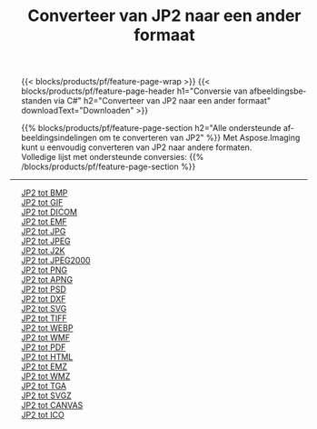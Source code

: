 ﻿---
title: Converteer van JP2 naar een ander formaat 
weight: 3920
url: /nl/net/conversion/from/jp2 
lang: nl
langdirlevel: 2
locales: zh-hans,ja,it,ru,de,es,fr,nl,id,lt,pl,pt,vi,tr,ko,zh-hant,ar,hi,th,sv,cs,uk,he
description: Met behulp van Aspose.Imaging kunt u eenvoudig converteren van JP2 naar een ander formaat
---

{{< blocks/products/pf/feature-page-wrap >}}
{{< blocks/products/pf/feature-page-header h1="Conversie van afbeeldingsbestanden via C#" h2="Converteer van JP2 naar een ander formaat" downloadText="Downloaden" >}}


{{% blocks/products/pf/feature-page-section  h2="Alle ondersteunde afbeeldingsindelingen om te converteren van JP2" %}}
Met Aspose.Imaging kunt u eenvoudig converteren van JP2 naar andere formaten.
<br/>
Volledige lijst met ondersteunde conversies:
{{% /blocks/products/pf/feature-page-section %}}
<div class="container-fluid productfamilypage bg-gray">
    <div class="convertypes bg-gray agp-content section">
        <div class="container">
		<hr style="margin-left:-20px;"/>
		<div class="row other-converters">
		    <div class='col-md-2 other-converter remove-lp remove-rp'><a href="/imaging/nl/net/conversion/jp2-to-bmp" >JP2 tot BMP</a></div><div class='col-md-2 other-converter remove-lp remove-rp'><a href="/imaging/nl/net/conversion/jp2-to-gif" >JP2 tot GIF</a></div><div class='col-md-2 other-converter remove-lp remove-rp'><a href="/imaging/nl/net/conversion/jp2-to-dicom" >JP2 tot DICOM</a></div><div class='col-md-2 other-converter remove-lp remove-rp'><a href="/imaging/nl/net/conversion/jp2-to-emf" >JP2 tot EMF</a></div><div class='col-md-2 other-converter remove-lp remove-rp'><a href="/imaging/nl/net/conversion/jp2-to-jpg" >JP2 tot JPG</a></div><div class='col-md-2 other-converter remove-lp remove-rp'><a href="/imaging/nl/net/conversion/jp2-to-jpeg" >JP2 tot JPEG</a></div><div class='col-md-2 other-converter remove-lp remove-rp'><a href="/imaging/nl/net/conversion/jp2-to-j2k" >JP2 tot J2K</a></div><div class='col-md-2 other-converter remove-lp remove-rp'><a href="/imaging/nl/net/conversion/jp2-to-jpeg2000" >JP2 tot JPEG2000</a></div><div class='col-md-2 other-converter remove-lp remove-rp'><a href="/imaging/nl/net/conversion/jp2-to-png" >JP2 tot PNG</a></div><div class='col-md-2 other-converter remove-lp remove-rp'><a href="/imaging/nl/net/conversion/jp2-to-apng" >JP2 tot APNG</a></div><div class='col-md-2 other-converter remove-lp remove-rp'><a href="/imaging/nl/net/conversion/jp2-to-psd" >JP2 tot PSD</a></div><div class='col-md-2 other-converter remove-lp remove-rp'><a href="/imaging/nl/net/conversion/jp2-to-dxf" >JP2 tot DXF</a></div><div class='col-md-2 other-converter remove-lp remove-rp'><a href="/imaging/nl/net/conversion/jp2-to-svg" >JP2 tot SVG</a></div><div class='col-md-2 other-converter remove-lp remove-rp'><a href="/imaging/nl/net/conversion/jp2-to-tiff" >JP2 tot TIFF</a></div><div class='col-md-2 other-converter remove-lp remove-rp'><a href="/imaging/nl/net/conversion/jp2-to-webp" >JP2 tot WEBP</a></div><div class='col-md-2 other-converter remove-lp remove-rp'><a href="/imaging/nl/net/conversion/jp2-to-wmf" >JP2 tot WMF</a></div><div class='col-md-2 other-converter remove-lp remove-rp'><a href="/imaging/nl/net/conversion/jp2-to-pdf" >JP2 tot PDF</a></div><div class='col-md-2 other-converter remove-lp remove-rp'><a href="/imaging/nl/net/conversion/jp2-to-html" >JP2 tot HTML</a></div><div class='col-md-2 other-converter remove-lp remove-rp'><a href="/imaging/nl/net/conversion/jp2-to-emz" >JP2 tot EMZ</a></div><div class='col-md-2 other-converter remove-lp remove-rp'><a href="/imaging/nl/net/conversion/jp2-to-wmz" >JP2 tot WMZ</a></div><div class='col-md-2 other-converter remove-lp remove-rp'><a href="/imaging/nl/net/conversion/jp2-to-tga" >JP2 tot TGA</a></div><div class='col-md-2 other-converter remove-lp remove-rp'><a href="/imaging/nl/net/conversion/jp2-to-svgz" >JP2 tot SVGZ</a></div><div class='col-md-2 other-converter remove-lp remove-rp'><a href="/imaging/nl/net/conversion/jp2-to-canvas" >JP2 tot CANVAS</a></div><div class='col-md-2 other-converter remove-lp remove-rp'><a href="/imaging/nl/net/conversion/jp2-to-ico" >JP2 tot ICO</a></div>
                </div>
        </div>
    </div>
</div>
<br/>

